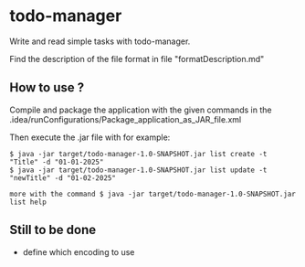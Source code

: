 # todo-manager

Write and read simple tasks with todo-manager.

Find the description of the file format in file "formatDescription.md"

## How to use ?
Compile and package the application with the given commands in the .idea/runConfigurations/Package_application_as_JAR_file.xml

Then execute the .jar file with for example:
```shell
$ java -jar target/todo-manager-1.0-SNAPSHOT.jar list create -t "Title" -d "01-01-2025"
$ java -jar target/todo-manager-1.0-SNAPSHOT.jar list update -t "newTitle" -d "01-02-2025"

more with the command $ java -jar target/todo-manager-1.0-SNAPSHOT.jar list help
```

## Still to be done

- define which encoding to use